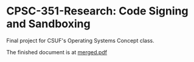 # CPSC-351-Research: Code Signing and Sandboxing
Final project for CSUF's Operating Systems Concept class.

The finished document is at [merged.pdf](./merged.pdf)
